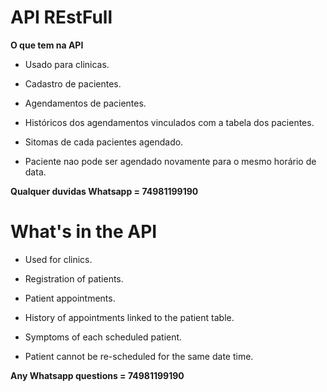 # API REstFull #

**O que tem na API**

- Usado para clinicas.

- Cadastro de pacientes.

- Agendamentos de pacientes.

- Históricos dos agendamentos vinculados com a tabela dos pacientes.

- Sitomas de cada pacientes agendado.

- Paciente nao pode ser agendado novamente para o mesmo horário de data.


**Qualquer duvidas Whatsapp = 74981199190**

# What's in the API #

- Used for clinics.

- Registration of patients.

- Patient appointments.

- History of appointments linked to the patient table.

- Symptoms of each scheduled patient.

- Patient cannot be re-scheduled for the same date time.


**Any Whatsapp questions = 74981199190**
